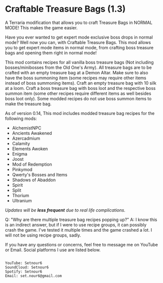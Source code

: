 # Craftable Treasure Bags (1.3)

A Terraria modification that allows you to craft Treasure Bags in NORMAL MODE! This makes the game easier.


Have you ever wanted to get expert mode exclusive boss drops in normal mode? Well now you can, with Craftable Treasure Bags. This mod allows you to get expert mode items in normal mode, from crafting boss treasure bags and opening them right in normal mode!

This mod contains recipes for all vanilla boss treasure bags (Not including bosses/minibosses from the Old One's Army).
All treasure bags are to be crafted with an empty treasure bag at a Demon Altar. Make sure to also have the boss summoning item (some recipes may require other items instead of boss summoning items).
Craft an empty treasure bag with 10 silk at a loom.
Craft a boss treasure bag with boss loot and the respective boss summon item (some other recipes require different items as well besides boss loot only).
Some modded recipes do not use boss summon items to make the treasure bag.

As of version 0.14, This mod includes modded treasure bag recipes for the following mods:
- AlchemistNPC
- Ancients Awakened
- Azercadmium
- Calamity
- Elements Awoken
- Enigma
- Joost
- Mod of Redemption
- Pinkymod
- Qwerty's Bosses and Items
- Shadows of Abaddon
- Spirit
- Split
- Thorium
- Ultranium

*Updates will be __less frequent__ due to real life complications.*

Q: "Why are there multiple treasure bag recipes popping up?"
A: I know this is an indirect answer, but if I were to use recipe groups, it can possibly crash the game. I've tested it multiple times and the game crashed a lot. I will not be using recipe groups, sadly.

If you have any questions or concerns, feel free to message me on YouTube or Email. Social platforms I use are listed below.

~~~~~~

YouTube: Setnour6
SoundCloud: Setnour6
Spotify: Setnour6
Email: set.nour6@gmail.com

~~~~~~
